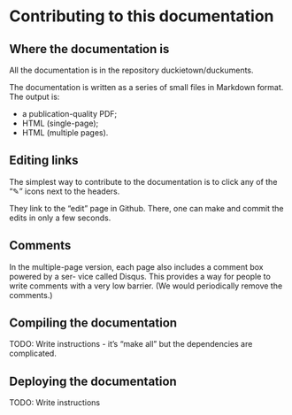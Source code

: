 # Contributing to this documentation

## Where the documentation is

All the documentation is in the repository duckietown/duckuments.

The documentation is written as a series of small  files in Markdown format. The output is:

* a publication-quality PDF;
* HTML (single-page);
* HTML (multiple pages).

## Editing links

The simplest way to contribute to the documentation is to click any of the “✎” icons next to the headers.

They link to the “edit” page in Github. There, one can make and commit the edits in only a few seconds.

## Comments

In the multiple-page version, each page also includes a comment box powered by a ser- vice called Disqus. This provides a way for people to write comments with a very low barrier. (We would periodically remove the comments.)

## Compiling the documentation

TODO: Write instructions - it’s “make all” but the dependencies are complicated.

## Deploying the documentation

TODO: Write instructions

